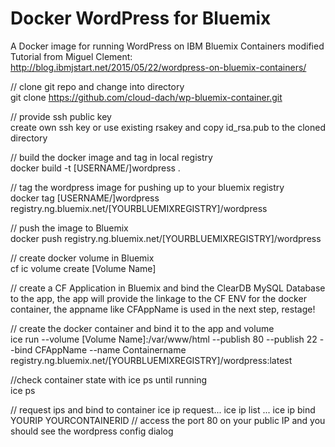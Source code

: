 # Docker WordPress for Bluemix
A Docker image for running WordPress on IBM Bluemix Containers modified Tutorial from Miguel Clement:
http://blog.ibmjstart.net/2015/05/22/wordpress-on-bluemix-containers/

// clone git repo and change into directory<br />
git clone https://github.com/cloud-dach/wp-bluemix-container.git

// provide ssh public key<br />
create own ssh key or use existing rsakey and copy id_rsa.pub to the cloned directory

// build the docker image and tag in local registry<br />
docker build -t [USERNAME/]wordpress .

// tag the wordpress image for pushing up to your bluemix registry<br />
docker tag [USERNAME/]wordpress registry.ng.bluemix.net/[YOURBLUEMIXREGISTRY]/wordpress

// push the image to Bluemix<br />
docker push registry.ng.bluemix.net/[YOURBLUEMIXREGISTRY]/wordpress

// create docker volume in Bluemix<br />
cf ic volume create [Volume Name]

// create a CF Application in Bluemix and bind the ClearDB MySQL Database to the app, the app will provide the linkage to the CF ENV for the docker container, the appname like CFAppName is used in the next step, restage!<br />

// create the docker container and bind it to the app and volume<br />
ice run --volume [Volume Name]:/var/www/html --publish 80 --publish 22  --bind CFAppName --name Containername registry.ng.bluemix.net/[YOURBLUEMIXREGISTRY]/wordpress:latest

//check container state with ice ps until running<br />
ice ps

// request ips and bind to container
ice ip request... ice ip list ... ice ip bind YOURIP YOURCONTAINERID
// access the port 80 on your public IP and you should see the wordpress config dialog










